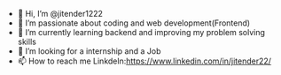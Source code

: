 - 👋 Hi, I’m @jitender1222
- 👀 I’m passionate about coding and web development(Frontend) 
- 🌱 I’m currently learning backend and improving my problem solving skills 
- 💞️ I’m looking for a internship and a Job
- 📫 How to reach me Linkdeln:https://www.linkedin.com/in/jitender22/

<!---
jitender1222/jitender1222 is a ✨ special ✨ repository because its `README.md` (this file) appears on your GitHub profile.
You can click the Preview link to take a look at your changes.
--->
